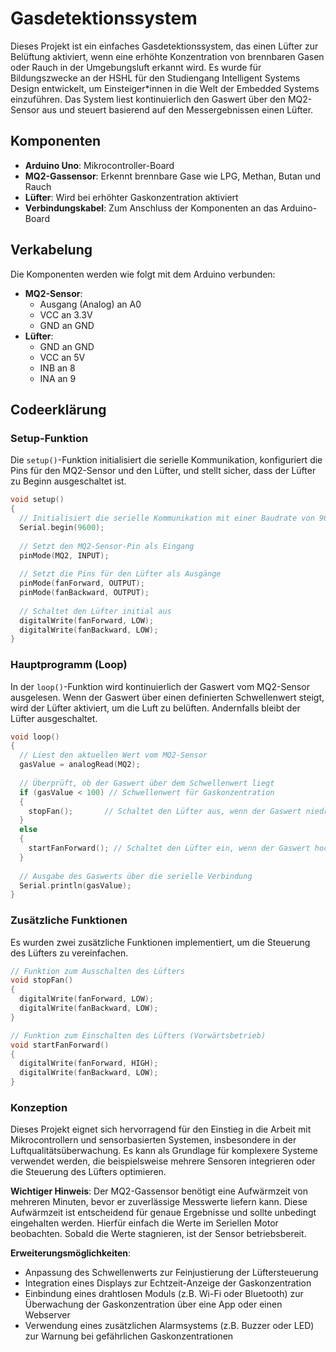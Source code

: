 # Gasdetektionssystem 

Dieses Projekt ist ein einfaches Gasdetektionssystem, das einen Lüfter zur Belüftung aktiviert, wenn eine erhöhte Konzentration von brennbaren Gasen oder Rauch in der Umgebungsluft erkannt wird. Es wurde für Bildungszwecke an der HSHL für den Studiengang Intelligent Systems Design entwickelt, um Einsteiger*innen in die Welt der Embedded Systems einzuführen. Das System liest kontinuierlich den Gaswert über den MQ2-Sensor aus und steuert basierend auf den Messergebnissen einen Lüfter.

## Komponenten

- **Arduino Uno**: Mikrocontroller-Board
- **MQ2-Gassensor**: Erkennt brennbare Gase wie LPG, Methan, Butan und Rauch
- **Lüfter**: Wird bei erhöhter Gaskonzentration aktiviert
- **Verbindungskabel**: Zum Anschluss der Komponenten an das Arduino-Board

## Verkabelung

Die Komponenten werden wie folgt mit dem Arduino verbunden:

- **MQ2-Sensor**:
  - Ausgang (Analog) an A0 
  - VCC an 3.3V 
  - GND an GND 
- **Lüfter**:
  - GND an GND
  - VCC an 5V
  - INB an 8
  - INA an 9 

## Codeerklärung

### Setup-Funktion

Die `setup()`-Funktion initialisiert die serielle Kommunikation, konfiguriert die Pins für den MQ2-Sensor und den Lüfter, und stellt sicher, dass der Lüfter zu Beginn ausgeschaltet ist.

```cpp
void setup() 
{
  // Initialisiert die serielle Kommunikation mit einer Baudrate von 9600 bps
  Serial.begin(9600);
  
  // Setzt den MQ2-Sensor-Pin als Eingang
  pinMode(MQ2, INPUT);
  
  // Setzt die Pins für den Lüfter als Ausgänge
  pinMode(fanForward, OUTPUT);
  pinMode(fanBackward, OUTPUT);
  
  // Schaltet den Lüfter initial aus
  digitalWrite(fanForward, LOW);
  digitalWrite(fanBackward, LOW);
}
```

### Hauptprogramm (Loop)

In der `loop()`-Funktion wird kontinuierlich der Gaswert vom MQ2-Sensor ausgelesen. Wenn der Gaswert über einen definierten Schwellenwert steigt, wird der Lüfter aktiviert, um die Luft zu belüften. Andernfalls bleibt der Lüfter ausgeschaltet.

```cpp
void loop() 
{
  // Liest den aktuellen Wert vom MQ2-Sensor
  gasValue = analogRead(MQ2);
  
  // Überprüft, ob der Gaswert über dem Schwellenwert liegt
  if (gasValue < 100) // Schwellenwert für Gaskonzentration
  {
    stopFan();       // Schaltet den Lüfter aus, wenn der Gaswert niedrig ist
  }
  else 
  {
    startFanForward(); // Schaltet den Lüfter ein, wenn der Gaswert hoch ist
  }
  
  // Ausgabe des Gaswerts über die serielle Verbindung
  Serial.println(gasValue);
}
```

### Zusätzliche Funktionen

Es wurden zwei zusätzliche Funktionen implementiert, um die Steuerung des Lüfters zu vereinfachen.

```cpp
// Funktion zum Ausschalten des Lüfters
void stopFan()
{
  digitalWrite(fanForward, LOW); 
  digitalWrite(fanBackward, LOW); 
}

// Funktion zum Einschalten des Lüfters (Vorwärtsbetrieb)
void startFanForward()
{
  digitalWrite(fanForward, HIGH); 
  digitalWrite(fanBackward, LOW); 
}
```

### Konzeption

Dieses Projekt eignet sich hervorragend für den Einstieg in die Arbeit mit Mikrocontrollern und sensorbasierten Systemen, insbesondere in der Luftqualitätsüberwachung. Es kann als Grundlage für komplexere Systeme verwendet werden, die beispielsweise mehrere Sensoren integrieren oder die Steuerung des Lüfters optimieren.

**Wichtiger Hinweis**: Der MQ2-Gassensor benötigt eine Aufwärmzeit von mehreren Minuten, bevor er zuverlässige Messwerte liefern kann. Diese Aufwärmzeit ist entscheidend für genaue Ergebnisse und sollte unbedingt eingehalten werden. Hierfür einfach die Werte im Seriellen Motor beobachten. Sobald die Werte stagnieren, ist der Sensor betriebsbereit. 

**Erweiterungsmöglichkeiten**:
- Anpassung des Schwellenwerts zur Feinjustierung der Lüftersteuerung
- Integration eines Displays zur Echtzeit-Anzeige der Gaskonzentration
- Einbindung eines drahtlosen Moduls (z.B. Wi-Fi oder Bluetooth) zur Überwachung der Gaskonzentration über eine App oder einen Webserver
- Verwendung eines zusätzlichen Alarmsystems (z.B. Buzzer oder LED) zur Warnung bei gefährlichen Gaskonzentrationen
